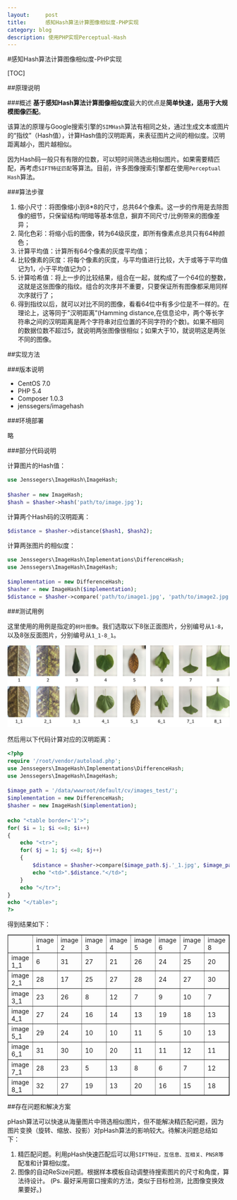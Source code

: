 ```yaml
---
layout:     post
title:      感知Hash算法计算图像相似度-PHP实现
category: blog
description: 使用PHP实现Perceptual-Hash
---
```


#感知Hash算法计算图像相似度-PHP实现

[TOC]

##原理说明

###概述
**基于感知Hash算法计算图像相似度**最大的优点是**简单快速，适用于大规模图像匹配**。 

该算法的原理与Google搜索引擎的`SIMHash`算法有相同之处，通过生成文本或图片的“指纹”（Hash值），计算Hash值的汉明距离，来表征图片之间的相似度。汉明距离越小，图片越相似。

因为Hash码一般只有有限的位数，可以短时间筛选出相似图片。如果需要精匹配，再考虑`SIFT特征匹配`等算法。目前，许多图像搜索引擎都在使用`Perceptual Hash`算法。

###算法步骤

1. 缩小尺寸：将图像缩小到8*8的尺寸，总共64个像素。这一步的作用是去除图像的细节，只保留结构/明暗等基本信息，摒弃不同尺寸/比例带来的图像差异； 
2. 简化色彩：将缩小后的图像，转为64级灰度，即所有像素点总共只有64种颜色； 
3. 计算平均值：计算所有64个像素的灰度平均值； 
4. 比较像素的灰度：将每个像素的灰度，与平均值进行比较，大于或等于平均值记为1，小于平均值记为0； 
5. 计算哈希值：将上一步的比较结果，组合在一起，就构成了一个64位的整数，这就是这张图像的指纹。组合的次序并不重要，只要保证所有图像都采用同样次序就行了； 
6. 得到指纹以后，就可以对比不同的图像，看看64位中有多少位是不一样的。在理论上，这等同于"汉明距离”(Hamming distance,在信息论中，两个等长字符串之间的汉明距离是两个字符串对应位置的不同字符的个数)。如果不相同的数据位数不超过5，就说明两张图像很相似；如果大于10，就说明这是两张不同的图像。 

##实现方法

###版本说明

* CentOS 7.0
* PHP 5.4
* Composer 1.0.3
* jenssegers/imagehash

###环境部署

略

###部分代码说明

计算图片的Hash值：

``` php
use Jenssegers\ImageHash\ImageHash;

$hasher = new ImageHash;
$hash = $hasher->hash('path/to/image.jpg');
```

计算两个Hash码的汉明距离：

``` php
$distance = $hasher->distance($hash1, $hash2);
```

计算两张图片的相似度：
``` php
use Jenssegers\ImageHash\Implementations\DifferenceHash;
use Jenssegers\ImageHash\ImageHash;

$implementation = new DifferenceHash;
$hasher = new ImageHash($implementation);
$distance = $hasher->compare('path/to/image1.jpg', 'path/to/image2.jpg');
```

###测试用例

这里使用的用例是指定的`树叶图像`。我们选取以下8张正面图片，分别编号从`1-8`，以及8张反面图片，分别编号从`1_1-8_1`。

![Git Bash](/images/图片1.png)

然后用以下代码计算对应的汉明距离：

``` php
<?php
require '/root/vendor/autoload.php';
use Jenssegers\ImageHash\Implementations\DifferenceHash;
use Jenssegers\ImageHash\ImageHash;

$image_path = '/data/wwwroot/default/cv/images_test/';
$implementation = new DifferenceHash;
$hasher = new ImageHash($implementation);

echo "<table border='1'>";
for( $i = 1; $i <=8; $i++)
{
    echo "<tr>";
    for( $j = 1; $j <=8; $j++)
    {
        $distance = $hasher->compare($image_path.$j.'_1.jpg', $image_path.$i.'.jpg');
        echo "<td>".$distance."</td>";
    }
    echo "</tr>";
}
echo "</table>";
?>

```

得到结果如下：
<table border='1'><tr><td></td><td>image 1</td><td>image 2</td><td>image 3</td><td>image 4</td><td>image 5</td><td>image 6</td><td>image 7</td><td>image 8</td></tr><tr><td>image 1_1</td><td>6</td><td>31</td><td>27</td><td>21</td><td>26</td><td>24</td><td>25</td><td>20</td></tr><tr><td>image 2_1</td><td>28</td><td>17</td><td>25</td><td>27</td><td>28</td><td>24</td><td>27</td><td>30</td></tr><tr><td>image 3_1</td><td>23</td><td>26</td><td>8</td><td>12</td><td>7</td><td>9</td><td>10</td><td>7</td></tr><tr><td>image 4_1</td><td>27</td><td>24</td><td>16</td><td>14</td><td>13</td><td>19</td><td>18</td><td>13</td></tr><tr><td>image 5_1</td><td>29</td><td>24</td><td>10</td><td>10</td><td>11</td><td>5</td><td>10</td><td>13</td></tr><tr><td>image 6_1</td><td>31</td><td>30</td><td>10</td><td>20</td><td>11</td><td>11</td><td>12</td><td>11</td></tr><tr><td>image 7_1</td><td>28</td><td>23</td><td>5</td><td>13</td><td>8</td><td>6</td><td>7</td><td>12</td></tr><tr><td>image 8_1</td><td>32</td><td>27</td><td>19</td><td>13</td><td>20</td><td>16</td><td>15</td><td>18</td></tr></table>

##存在问题和解决方案

pHash算法可以快速从海量图片中筛选相似图片，但不能解决精匹配问题，因为图片变换（旋转、缩放、投影）对pHash算法的影响较大。待解决问题总结如下：

1. 精匹配问题。利用pHash快速匹配后可以用`SIFT特征，互信息、互相关、PNSR等`配准和计算相似度。
2. 图像的自动ReSize问题。根据样本模板自动调整待搜索图片的尺寸和角度，算法待设计。 (Ps. 最好采用窗口搜索的方法，类似于目标检测，比图像变换效果要好。)


